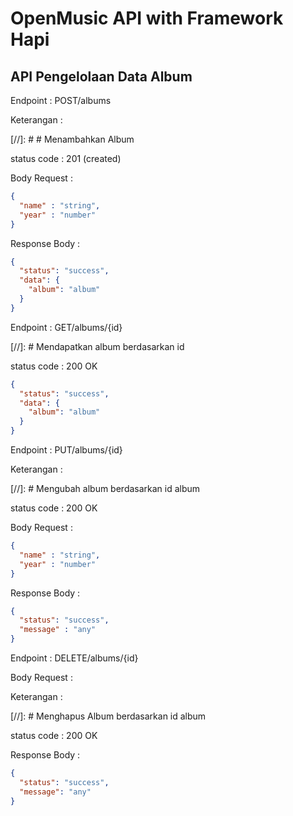 # OpenMusic API with Framework Hapi

## API Pengelolaan Data Album 

Endpoint : POST/albums

Keterangan : 

[//]: # # Menambahkan Album

status code : 201 (created)

Body Request : 

```json
{
  "name" : "string",
  "year" : "number"
}
```

Response Body :

```json
{
  "status": "success",
  "data": {
    "album": "album"
  }
}
```

Endpoint : GET/albums/{id}

[//]: # Mendapatkan album berdasarkan id

status code : 200 OK

```json
{
  "status": "success",
  "data": {
    "album": "album"
  }
}
```

Endpoint : PUT/albums/{id}

Keterangan :

[//]: # Mengubah album berdasarkan id album

status code : 200 OK

Body Request :

```json
{
  "name" : "string",
  "year" : "number"
}
```

Response Body :

```json
{
  "status": "success",
  "message" : "any"
}
```

Endpoint : DELETE/albums/{id}

Body Request :

Keterangan :

[//]: # Menghapus Album berdasarkan id album

status code : 200 OK

Response Body :

```json
{
  "status": "success",
  "message": "any"
}
```